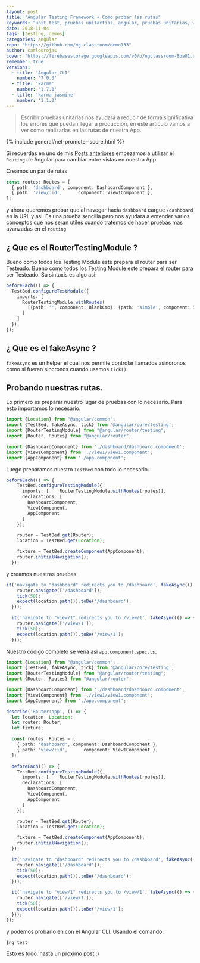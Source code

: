 ```yaml
---
layout: post
title: "Angular Testing Framework + Como probar las rutas"
keywords: "unit test, pruebas unitartias, angular, pruebas unitarias, webpack, jasmine, karma"
date: 2018-11-04
tags: [testing, demos]
categories: angular
repo: "https://github.com/ng-classroom/demo133"
author: carlosrojas
cover: "https://firebasestorage.googleapis.com/v0/b/ngclassroom-8ba81.appspot.com/o/posts%2F2018-10-30-%20Angular-Pruebas-Unitarias-Routing%2Fcover.png?alt=media&token=8794fd84-b083-4934-9fb6-0991f8f84dff"
remember: true
versions:
  - title: 'Angular CLI'
    number: '7.0.3'
  - title: 'karma'
    number: '1.7.1'
  - title: 'karma-jasmine'
    number: '1.1.2'
---
```


> Escribir pruebas unitarias nos ayudará a reducir de forma significativa los errores que puedan llegar a producción, en este articulo vamos a ver como realizarlas en las rutas de nuestra App.

<!--summary-->

<amp-img width="1024" height="512" layout="responsive" src="https://firebasestorage.googleapis.com/v0/b/ngclassroom-8ba81.appspot.com/o/posts%2F2018-10-30-%20Angular-Pruebas-Unitarias-Routing%2Fcover.png?alt=media&token=8794fd84-b083-4934-9fb6-0991f8f84dff"></amp-img>

{% include general/net-promoter-score.html %}

Si recuerdas en uno de mis [Posts anteriores](https://blog.ng-classroom.com/blog/angular/Angular-Routing/) empezamos a utilizar el `Routing` de Angular para cambiar entre vistas en nuestra App.

Creamos un par de rutas

```ts
const routes: Routes = [
  { path: 'dashboard', component: DashboardComponent },
  { path: 'view/:id',      component: View1Component },
];
```

y ahora queremos probar que al navegar hacia `dashboard` cargue `/dashboard` en la URL y asi. Es una prueba sencilla pero nos ayudara a entender varios conceptos que nos seran utiles cuando tratemos de hacer pruebas mas avanzadas en el `routing` 

## ¿ Que es el RouterTestingModule ? 

Bueno como todos los Testing Module este prepara el router para ser Testeado. Bueno como todos los Testing Module este prepara el router para ser Testeado. Su sintaxis es algo asi:

```ts
beforeEach(() => {
  TestBed.configureTestModule({
    imports: [
      RouterTestingModule.withRoutes(
        [{path: '', component: BlankCmp}, {path: 'simple', component: SimpleCmp}]
      )
    ]
  });
});
``` 

## ¿ Que es el fakeAsync ?

`fakeAsync` es un helper el cual nos permite controlar llamados asincronos como si fueran sincronos cuando usamos `tick()`.

## Probando nuestras rutas.

Lo primero es preparar nuestro lugar de pruebas con lo necesario. Para esto importamos lo necesario.

```ts
import {Location} from "@angular/common";
import {TestBed, fakeAsync, tick} from '@angular/core/testing';
import {RouterTestingModule} from "@angular/router/testing";
import {Router, Routes} from "@angular/router";

import {DashboardComponent} from './dashboard/dashboard.component';
import {View1Component} from './view1/view1.component';
import {AppComponent} from './app.component';
```

Luego preparamos nuestro `Testbed` con todo lo necesario.

```ts
beforeEach(() => {
    TestBed.configureTestingModule({
      imports: [    RouterTestingModule.withRoutes(routes)],
      declarations: [
        DashboardComponent,
        View1Component,
        AppComponent
      ]
    });

    router = TestBed.get(Router);
    location = TestBed.get(Location);

    fixture = TestBed.createComponent(AppComponent);
    router.initialNavigation();
  });
```

y creamos nuestras pruebas.

```ts
it('navigate to "dashboard" redirects you to /dashboard', fakeAsync(() => {
    router.navigate(['/dashboard']);
    tick(50);
    expect(location.path()).toBe('/dashboard');
  }));

  it('navigate to "view/1" redirects you to /view/1', fakeAsync(() => {
    router.navigate(['/view/1']);
    tick(50);
    expect(location.path()).toBe('/view/1');
  }));
```

Nuestro codigo completo se veria asi `app.component.spec.ts`.

```ts
import {Location} from "@angular/common";
import {TestBed, fakeAsync, tick} from '@angular/core/testing';
import {RouterTestingModule} from "@angular/router/testing";
import {Router, Routes} from "@angular/router";

import {DashboardComponent} from './dashboard/dashboard.component';
import {View1Component} from './view1/view1.component';
import {AppComponent} from './app.component';

describe('Router:app', () => {
  let location: Location;
  let router: Router;
  let fixture;

  const routes: Routes = [
    { path: 'dashboard', component: DashboardComponent },
    { path: 'view/:id',      component: View1Component },
  ];

  beforeEach(() => {
    TestBed.configureTestingModule({
      imports: [    RouterTestingModule.withRoutes(routes)],
      declarations: [
        DashboardComponent,
        View1Component,
        AppComponent
      ]
    });

    router = TestBed.get(Router);
    location = TestBed.get(Location);

    fixture = TestBed.createComponent(AppComponent);
    router.initialNavigation();
  });

  it('navigate to "dashboard" redirects you to /dashboard', fakeAsync(() => {
    router.navigate(['/dashboard']);
    tick(50);
    expect(location.path()).toBe('/dashboard');
  }));

  it('navigate to "view/1" redirects you to /view/1', fakeAsync(() => {
    router.navigate(['/view/1']);
    tick(50);
    expect(location.path()).toBe('/view/1');
  }));
});
```

y podemos probarlo en con el Angular CLI. Usando el comando.

```
$ng test
```

Esto es todo, hasta un proximo post :)
